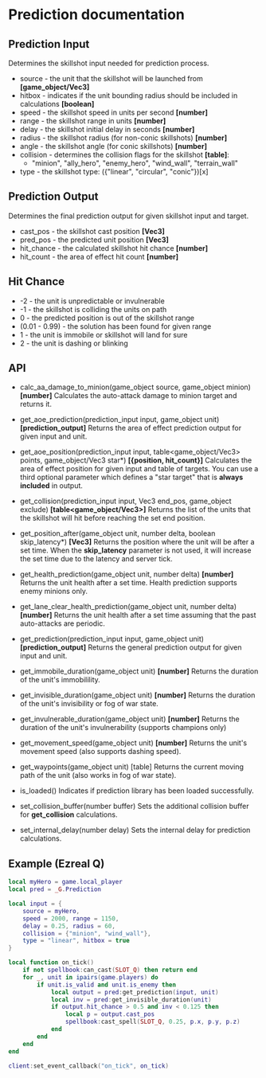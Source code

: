 # Prediction documentation

## Prediction Input

Determines the skillshot input needed for prediction process.

* source - the unit that the skillshot will be launched from **[game_object/Vec3]**
* hitbox - indicates if the unit bounding radius should be included in calculations **[boolean]**
* speed - the skillshot speed in units per second **[number]**
* range - the skillshot range in units **[number]**
* delay - the skillshot initial delay in seconds **[number]**
* radius - the skillshot radius (for non-conic skillshots) **[number]**
* angle - the skillshot angle (for conic skillshots) **[number]**
* collision - determines the collision flags for the skillshot **[table]**:
  * "minion", "ally_hero", "enemy_hero", "wind_wall", "terrain_wall"
* type - the skillshot type: ({"linear", "circular", "conic"})[x]

## Prediction Output

Determines the final prediction output for given skillshot input and target.

* cast_pos - the skillshot cast position **[Vec3]**
* pred_pos - the predicted unit position **[Vec3]**
* hit_chance - the calculated skillshot hit chance **[number]**
* hit_count - the area of effect hit count **[number]**

## Hit Chance

* -2 - the unit is unpredictable or invulnerable
* -1 - the skillshot is colliding the units on path
* 0 - the predicted position is out of the skillshot range
* (0.01 - 0.99) - the solution has been found for given range
* 1 - the unit is immobile or skillshot will land for sure
* 2 - the unit is dashing or blinking

## API

* calc_aa_damage_to_minion(game_object source, game_object minion) **[number]**
  Calculates the auto-attack damage to minion target and returns it.

* get_aoe_prediction(prediction_input input, game_object unit) **[prediction_output]**
  Returns the area of effect prediction output for given input and unit.

* get_aoe_position(prediction_input input, table<game_object/Vec3> points, game_object/Vec3 star*) **[{position, hit_count}]**
  Calculates the area of effect position for given input and table of targets.
  You can use a third optional parameter which defines a "star target" that is **always included** in output.

* get_collision(prediction_input input, Vec3 end_pos, game_object exclude) **[table<game_object/Vec3>]**
  Returns the list of the units that the skillshot will hit before reaching the set end position.

* get_position_after(game_object unit, number delta, boolean skip_latency*) **[Vec3]**
  Returns the position where the unit will be after a set time. When the **skip_latency**
  parameter is not used, it will increase the set time due to the latency and server tick.

* get_health_prediction(game_object unit, number delta) **[number]**
  Returns the unit health after a set time. Health prediction supports enemy minions only.

* get_lane_clear_health_prediction(game_object unit, number delta) **[number]**
  Returns the unit health after a set time assuming that the past auto-attacks are periodic.

* get_prediction(prediction_input input, game_object unit) **[prediction_output]**
  Returns the general prediction output for given input and unit.

* get_immobile_duration(game_object unit) **[number]**
  Returns the duration of the unit's immobilility.

* get_invisible_duration(game_object unit) **[number]**
  Returns the duration of the unit's invisibility or fog of war state.

* get_invulnerable_duration(game_object unit) **[number]**
  Returns the duration of the unit's invulnerability (supports champions only)

* get_movement_speed(game_object unit) **[number]**
  Returns the unit's movement speed (also supports dashing speed).

* get_waypoints(game_object unit) [table<Vec3>]
  Returns the current moving path of the unit (also works in fog of war state).

* is_loaded()
  Indicates if prediction library has been loaded successfully.

* set_collision_buffer(number buffer)
  Sets the additional collision buffer for **get_collision** calculations.

* set_internal_delay(number delay)
  Sets the internal delay for prediction calculations.

## Example (Ezreal Q)

```lua
local myHero = game.local_player
local pred = _G.Prediction

local input = {
    source = myHero,
    speed = 2000, range = 1150,
    delay = 0.25, radius = 60,
    collision = {"minion", "wind_wall"},
    type = "linear", hitbox = true
}

local function on_tick()
    if not spellbook:can_cast(SLOT_Q) then return end
    for _, unit in ipairs(game.players) do
        if unit.is_valid and unit.is_enemy then
            local output = pred:get_prediction(input, unit)
            local inv = pred:get_invisible_duration(unit)
            if output.hit_chance > 0.5 and inv < 0.125 then
                local p = output.cast_pos
                spellbook:cast_spell(SLOT_Q, 0.25, p.x, p.y, p.z)
            end
        end
    end
end

client:set_event_callback("on_tick", on_tick)
```
